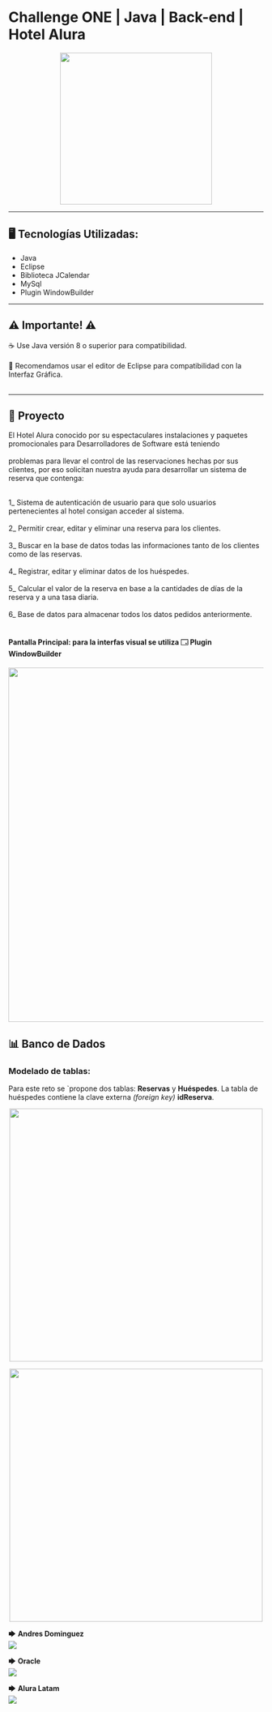 # Challenge ONE | Java | Back-end | Hotel Alura

<p align="center" >
     <img width="300" heigth="300" src="https://user-images.githubusercontent.com/91544872/189419040-c093db78-c970-4960-8aca-ffcc11f7ffaf.png">
</p>

---

## 🖥️ Tecnologías Utilizadas:

- Java
- Eclipse
- Biblioteca JCalendar
- MySql
- Plugin WindowBuilder </br>

---
## ⚠️ Importante! ⚠️

☕ Use Java versión 8 o superior para compatibilidad. </br></br>
📝 Recomendamos usar el editor de Eclipse para compatibilidad con la Interfaz Gráfica. </br></br>

---

## 🚧 Proyecto

El Hotel Alura conocido por su espectaculares instalaciones y paquetes promocionales para Desarrolladores de Software está teniendo</br></br> problemas para llevar el control de las reservaciones hechas por sus clientes, por eso solicitan nuestra ayuda para desarrollar un sistema de reserva que contenga:
 </br></br>
 
 1_ Sistema de autenticación de usuario para que solo usuarios pertenecientes al hotel consigan acceder al sistema.</br></br>
 2_ Permitir crear, editar y eliminar una reserva para los clientes.</br></br>
 3_ Buscar en la base de datos todas las informaciones tanto de los clientes como de las reservas.</br></br>
 4_ Registrar, editar y eliminar datos de los huéspedes.</br></br>
 5_ Calcular el valor de la reserva en base a la cantidades de días de la reserva y a una tasa diaria.</br></br>
 6_ Base de datos para almacenar todos los datos pedidos anteriormente.</br></br>

#### Pantalla Principal: para la interfas visual se utiliza 🗔 Plugin WindowBuilder

<p align="center" >
     <img width="700" heigth="700" src="https://user-images.githubusercontent.com/91544872/189419249-06b539da-7cf2-4d40-a711-618a5c872096.png">
</p>

## 📊 Banco de Dados

### Modelado de tablas:

Para este reto se `propone dos tablas: <strong>Reservas</strong> y <strong>Huéspedes</strong>. La tabla de huéspedes contiene la clave externa <em>(foreign key)</em> <strong>idReserva</strong>.

<p align="center" >
     <img width="500" heigth="500" src="https://user-images.githubusercontent.com/101413385/169529338-09a4d4c2-1b5a-41dc-b305-38498ebc29a8.png">
</p>
<p align="center" >
     <img width="500" heigth="500" src="https://user-images.githubusercontent.com/91544872/173358015-a252c5cf-48a2-4285-907d-a69239e7c5a5.png">
</p>

🡆 <strong>Andres Dominguez</strong></br>
<a href="https://www.linkedin.com/in/andres-dominguez-prog07/" target="_blank">
<img src="https://img.shields.io/badge/-LinkedIn-%230077B5?style=for-the-badge&logo=linkedin&logoColor=white" target="_blank"></a>

🡆 <strong>Oracle</strong></br>
<a href="https://www.linkedin.com/company/oracle/" target="_blank">
<img src="https://img.shields.io/badge/-LinkedIn-%230077B5?style=for-the-badge&logo=linkedin&logoColor=white" target="_blank"></a>

🡆 <strong>Alura Latam</strong></br>
<a href="https://www.linkedin.com/company/alura-latam/mycompany/" target="_blank">
<img src="https://img.shields.io/badge/-LinkedIn-%230077B5?style=for-the-badge&logo=linkedin&logoColor=white" target="_blank"></a>
